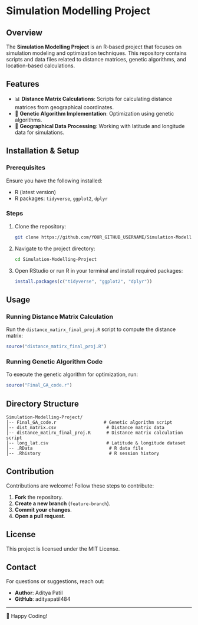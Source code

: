 # Simulation Modelling Project

## Overview
The **Simulation Modelling Project** is an R-based project that focuses on simulation modeling and optimization techniques. This repository contains scripts and data files related to distance matrices, genetic algorithms, and location-based calculations.

## Features
- 📊 **Distance Matrix Calculations**: Scripts for calculating distance matrices from geographical coordinates.
- 🧬 **Genetic Algorithm Implementation**: Optimization using genetic algorithms.
- 📍 **Geographical Data Processing**: Working with latitude and longitude data for simulations.

## Installation & Setup
### Prerequisites
Ensure you have the following installed:
- R (latest version)
- R packages: `tidyverse`, `ggplot2`, `dplyr`

### Steps
1. Clone the repository:
   ```sh
   git clone https://github.com/YOUR_GITHUB_USERNAME/Simulation-Modelling-Project.git
   ```
2. Navigate to the project directory:
   ```sh
   cd Simulation-Modelling-Project
   ```
3. Open RStudio or run R in your terminal and install required packages:
   ```r
   install.packages(c("tidyverse", "ggplot2", "dplyr"))
   ```

## Usage
### Running Distance Matrix Calculation
Run the `distance_matirx_final_proj.R` script to compute the distance matrix:
```r
source("distance_matirx_final_proj.R")
```

### Running Genetic Algorithm Code
To execute the genetic algorithm for optimization, run:
```r
source("Final_GA_code.r")
```

## Directory Structure
```
Simulation-Modelling-Project/
│-- Final_GA_code.r                  # Genetic algorithm script
│-- dist_matrix.csv                   # Distance matrix data
│-- distance_matirx_final_proj.R      # Distance matrix calculation script
│-- long_lat.csv                      # Latitude & longitude dataset
│-- .RData                             # R data file
│-- .Rhistory                          # R session history
```

## Contribution
Contributions are welcome! Follow these steps to contribute:
1. **Fork** the repository.
2. **Create a new branch** (`feature-branch`).
3. **Commit your changes**.
4. **Open a pull request**.

## License
This project is licensed under the MIT License.

## Contact
For questions or suggestions, reach out:
- **Author**: Aditya Patil
- **GitHub**: adityapatil484

---
🚀 Happy Coding!
